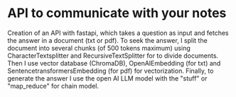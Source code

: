 # API to communicate with your notes
Creation of an API with fastapi, which takes a question as input and fetches the answer in a document (txt or pdf). To seek the answer, I split the document into several chunks (of 500 tokens maximum) using CharacterTextsplitter and RecursiveTextSplitter for to divide documents. Then I use vector database (ChromaDB), OpenAIEmbedding (for txt) and SentencetransformersEmbedding (for pdf) for vectorization. Finally, to generate the answer I use the open AI LLM model with the "stuff" or "map_reduce" for chain model.

